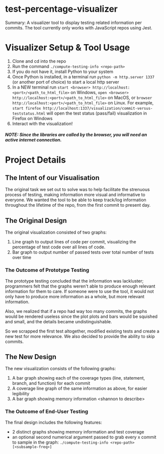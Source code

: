 # test-percentage-visualizer

Summary: A visualizer tool to display testing related information per commits. The tool currently only works with JavaScript repos using Jest.

# Visualizer Setup & Tool Usage

1. Clone and cd into the repo
2. Run the command `./compute-testing-info <repo-path>`
3. If you do not have it, install Python to your system
4. Once Python is installed, in a terminal run `python -m http.server 1337` (or another port of choice) to start a local http server
5. In a NEW terminal run `start <browser> http://localhost:<port>/<path_to_html_file>` on Windows, `open <browser> http://localhost:<port>/<path_to_html_file>` on MacOS, or `browser http://localhost:<port>/<path_to_html_file>` on Linux. For example, `start firefox http://localhost:1337/visualization/commit-versus-teststatus.html` will open the test status (pass/fail) visualization in Firefox on Windows
6. Interact with the visualization!

##### NOTE: Since the libraries are called by the browser, you will need an active internet connection.

# Project Details 

## The Intent of our Visualisation 
The original task we set out to solve was to help facilitate the strenuous process of testing, making information more visual and informative to everyone. We wanted the tool to be able to keep track/log information throughout the lifetime of the repo, from the first commit to present day. 

## The Original Design
The original visualization consisted of two graphs:
  1. Line graph to output lines of code per commit, visualizing the percentage of test code over all lines of code. 
  2. Bar graph to output number of passed tests over total number of tests over time

### The Outcome of Prototype Testing
The prototype testing concluded that the information was lackluster; programmers felt that the graphs weren't able to produce enough relevant information for them to care. If someone were to use the tool, it would not only have to produce more information as a whole, but more relevant information. 

Also, we realized that if a repo had way too many commits, the graphs would be rendered useless since the plot plots and bars would be squished and small, and the details became undistinguishable. 

So we scrapped the first test altogether, modified existing tests and create a new test for more relevance. We also decided to provide the ability to skip commits. 

## The New Design
The new visualization consists of the following graphs:
  1. A bar graph showing each of the coverage types (line, statement, branch, and function) for each commit
  2. A coverage line graph of the same information as above, for easier legibility
  3. A bar graph showing memory information &lt;shannon to describe&gt;

### The Outcome of End-User Testing
The final design includes the following features:
  - 2 distinct graphs showing memory information and test coverage
  - an optional second numerical argument passed to grab every x commit to sample in the graph: `./compute-testing-info <repo-path> [<subsample-freq>]`


